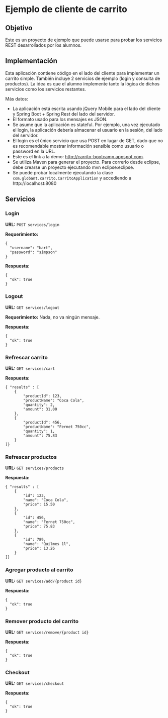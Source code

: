 # Ejemplo de cliente de carrito
## Objetivo
Este es un proyecto de ejemplo que puede usarse para probar los servicios REST desarrollados por los alumnos.
## Implementación
Esta aplicación contiene código en el lado del cliente para implementar un carrito simple. También incluye 2 servicios de ejemplo (login y consulta de productos). La idea es que el alumno implemente tanto la lógica de dichos servicios como los servicios restantes.

Más datos:
* La aplicación está escrita usando jQuery Mobile para el lado del cliente y Spring Boot + Spring Rest del lado del servidor.
* El formato usado para los mensajes es JSON.
* Se asume que la aplicación es stateful. Por ejemplo, una vez ejecutado el login, la aplicación debería almacenar el usuario en la sesión, del lado del servidor.
* El login es el único servicio que usa POST en lugar de GET, dado que no es recomendable mostrar información sensible como usuario o password en la URL.
* Este es el link a la demo: http://carrito-bootcamp.appspot.com.
* Se utiliza Maven para generar el proyecto. Para correrlo desde eclipse, debe crearse un proyecto ejecutando mvn eclipse:eclipse.
* Se puede probar localmente ejecutando la clase `com.globant.carrito.CarritoApplication` y accediendo a http://localhost:8080

## Servicios

### Login
**URL:** `POST services/login`

**Requerimiento:**

    {
      "username": "bart",
      "password": "simpson"
    }

**Respuesta:**

    {
      "ok": true
    }

### Logout
**URL:** `GET services/logout`

**Requerimiento:**
Nada, no va ningún mensaje.

**Respuesta:**

    {
      "ok": true
    }

### Refrescar carrito

**URL:** `GET services/cart`

**Respuesta:**

    { "results" : [
    	{
    		"productId": 123,
    		"productName": "Coca Cola",
    		"quantity": 2,
    		"amount": 31.00
    	},
    	{
    		"productId": 456,
    		"productName": "Fernet 750cc",
    		"quantity": 1,
    		"amount": 75.83
    	}
    ]}

### Refrescar productos

**URL:** `GET services/products`

**Respuesta:**

    { "results" : [
    	{
    		"id": 123,
    		"name": "Coca Cola",
       		"price": 15.50
    	},
    	{
    		"id": 456,
    		"name": "Fernet 750cc",
    		"price": 75.83
    	},
    	{
    		"id": 789,
    		"name": "Quilmes 1l",
    		"price": 13.26
    	}
    ]}

### Agregar producto al carrito

**URL:** `GET services/add/{product id}`

**Respuesta:**

    {
      "ok": true
    }
### Remover producto del carrito

**URL:** `GET services/remove/{product id}`

**Respuesta:**

    {
      "ok": true
    }

### Checkout

**URL:** `GET services/checkout`

**Respuesta:**

    {
      "ok": true
    }

